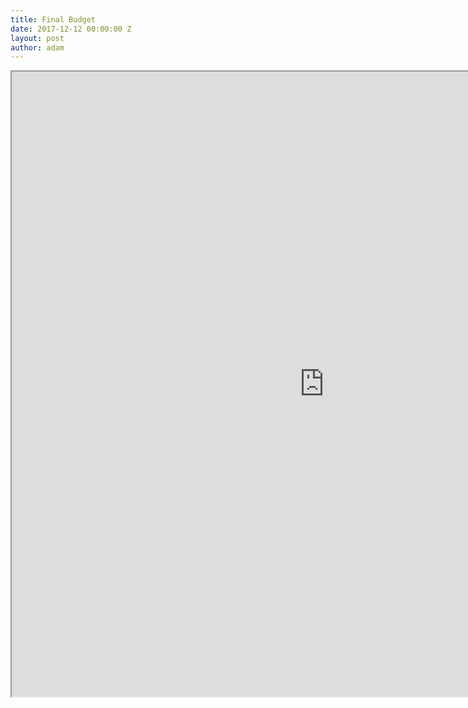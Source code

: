 ```yaml
---
title: Final Budget
date: 2017-12-12 00:00:00 Z
layout: post
author: adam
---
```


<iframe height="1000px" width="1000px" src="https://docs.google.com/spreadsheets/d/e/2PACX-1vSA4Q0ca2XcNnS5jYpB0ify8fC961mQc8TZ-18aBa3li4h6C5seuun50ErIrqgV2KXFfHzqd4MQhsPj/pubhtml?gid=0&amp;single=true&amp;widget=true&amp;headers=false"></iframe>
